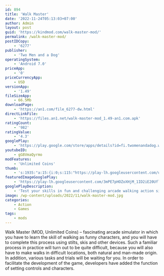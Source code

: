 ```yaml
---
id: 894
title: 'Walk Master'
date: '2022-11-24T05:13:03+07:00'
author: Admin
layout: post
guid: 'https://kindmod.com/walk-master-mod/'
permalink: /walk-master-mod/
postIDCopy:
    - '6277'
publisher:
    - 'Two Men and a Dog'
operatingSystem:
    - 'Android 7.0'
priceApp:
    - '0'
priceCurrencyApp:
    - USD
versionApp:
    - '1.49'
fileSizeApp:
    - 66.5Mb
downloadPage:
    - 'https://an1.com/file_6277-dw.html'
directLinkFile:
    - 'https://files.an1.net/walk-master-mod_1.49-an1.com.apk'
ratingCount:
    - '982'
ratingValue:
    - '4.3'
googlePlay:
    - 'https://play.google.com/store/apps/details?id=fi.twomenandadog.walkmaster'
youtubeID:
    - gG8VmaQyrmo
modFeatures:
    - 'Unlimited Coins'
thumb:
    - 's:1935:"a:15:{i:0;s:115:"https://play-lh.googleusercontent.com/u4onheS9xQ1V0LmcnItZV_HHaYoWFNtd6f_T_jIcAURlfeSrx9sLl4ptAjLg1yXJMeM=w526-h296";i:1;s:115:"https://play-lh.googleusercontent.com/A3o-X9RvERKMmhE8w6-ZEX9nqn2Dxvilq_FnUszzCOFFiHA2umemQBf2mykrviMzyU4=w526-h296";i:2;s:116:"https://play-lh.googleusercontent.com/zxatWm97f7Q9jKsqzaSNh7gjmSisnRtToCRcj1yRSTl7dWOSLu30Zhwn_50i3-RU5hVa=w526-h296";i:3;s:115:"https://play-lh.googleusercontent.com/ub4YX-sGAFRNguSd6p82Be2OcMkOtUNA7U7Od-E6UOP5V8iLAbLrH7OdXYYjtKDZSbo=w526-h296";i:4;s:115:"https://play-lh.googleusercontent.com/D652lYyJcf0BYjjSwEzcnfQ76flAP0agQg9885KCxqgzSzbj2E1np4r5UG7jhog25QU=w526-h296";i:5;s:115:"https://play-lh.googleusercontent.com/pMtGU2qB1NAcx44nKs6tnWYdaNXp9Zn1EMLKRZXORpJcdRQHYG9BcyLHBrwKkdUoF1M=w526-h296";i:6;s:116:"https://play-lh.googleusercontent.com/E5hLnGsJmSWFUKOAtCQz031f4FlF49yvh7aFf67Y7MHNRFV4Z83IOFO31bnSSIflLf8T=w526-h296";i:7;s:116:"https://play-lh.googleusercontent.com/HpHsATsMgozwtwDezYW58Wk7AkJE6aQCwYUPH8mT8DFC8X7wJibI4p2yxDjTsTE4qF8j=w526-h296";i:8;s:115:"https://play-lh.googleusercontent.com/MUuEyMbpyiIR10go90hPrsAeKQdqMLF8c3CLJi6tub5DB_lUoiYL5pq0o45WuP87g0E=w526-h296";i:9;s:116:"https://play-lh.googleusercontent.com/KfWJMXhUs-MNXQRTF7CIUCEag2s6QQi0jGEUwH1AVaIw85y1qPw8xqhwbihLlC8hdpkB=w526-h296";i:10;s:116:"https://play-lh.googleusercontent.com/tIUqW1ZvlYLnuww79tEj5uXu-ZWcaGWRlVw9RO-eFSE4AJiYqrPkmAD4WByIEOFQN4QT=w526-h296";i:11;s:115:"https://play-lh.googleusercontent.com/RkwQjqLH8_A3tpXBvgT8fXQ4fupdcIGNB29vX0FZnYD1fYWLWb7192GJLlMoWucbkkc=w526-h296";i:12;s:114:"https://play-lh.googleusercontent.com/rHaKmXzQ18YGEVZeqBGkqYzF8JkasqDdFlXcTkvwmFoye10wIQ78N4doeL3LuMmp9Q=w526-h296";i:13;s:114:"https://play-lh.googleusercontent.com/8hgCaI3Y_Nxs7sjDu9wohBci1BZ6z79EgDNe6-69_a1oxKvGBPMkepduHRVomMNJFQ=w526-h296";i:14;s:115:"https://play-lh.googleusercontent.com/1yK5c4Fw0GwIU8eCHvAnIvBWlmXwySJ7opqHWr5QoUYcPlFJ6W7TVBq6mFz3_ZlvH-E=w526-h296";}";'
featuredImageGooglePlay:
    - 'https://play-lh.googleusercontent.com/3mPE7pHOZoXHjM_1ID2iE20UflIyi2NSwLLWUEVU8t78260420Dqpls2PRPUM4Yq'
googlePlayDescription:
    - 'Test your skills in fun and challenging arcade walking action simulator - for FREE!. Take a walk on the wild side! Trot through the forest and farms with skill, precision and timing to become the Walk Master! Unlock unique challenge levels and crazy creatures!. - Master the challenging levels'
image: /wp-content/uploads/2022/11/walk-master-mod.jpg
categories:
    - Action
    - Games
tags:
    - mods
---
```


Walk Master (MOD, Unlimited Coins) – fascinating arcade simulator in which you have to learn the skill of walking as funny characters, and you will have to complete this process using stilts, skis and other devices. Such a familiar process in practice will turn out to be quite difficult, because you will also have to make walks in difficult locations, both natural and man-made origin. In addition, various tasks and trials will be waiting for you. In order to facilitate the development of the game, developers have added the function of setting controls and characters.